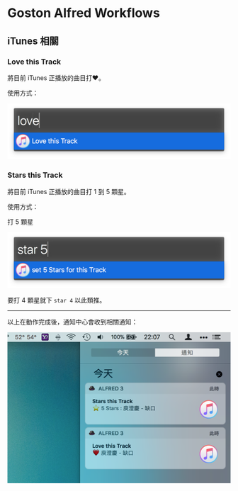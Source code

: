 # Goston Alfred Workflows

## iTunes 相關

### Love this Track

將目前 iTunes 正播放的曲目打❤️。

使用方式：

![Love this Track](https://github.com/Goston/Alfred-Workflow/blob/master/LoveThisTrack.png)

### Stars this Track

將目前 iTunes 正播放的曲目打 1 到 5 顆星。

使用方式：

打 5 顆星

![Love this Track](https://github.com/Goston/Alfred-Workflow/blob/master/StarsThisTrack.png)

要打 4 顆星就下 `star 4` 以此類推。

---

以上在動作完成後，通知中心會收到相關通知：

![Screenshot](https://github.com/Goston/Alfred-Workflow/blob/master/Screenshot.png)
